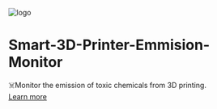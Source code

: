 ![logo](https://cdn.hackaday.io/images/7550901567320461943.jpg)
# Smart-3D-Printer-Emmision-Monitor
☠️Monitor the emission of toxic chemicals from 3D printing. \
[Learn more](https://hackaday.io/project/167424-smart-3d-printer-emission-monitor)
